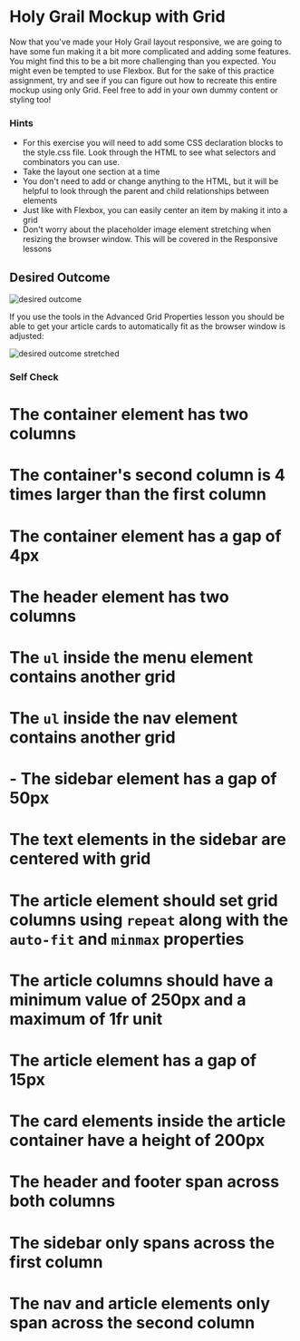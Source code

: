 # Holy Grail Mockup with Grid

Now that you've made your Holy Grail layout responsive, we are going to have some fun making it a bit more complicated and adding some features. You might find this to be a bit more challenging than you expected. You might even be tempted to use Flexbox. But for the sake of this practice assignment, try and see if you can figure out how to recreate this entire mockup using only Grid. Feel free to add in your own dummy content or styling too!

### Hints

- For this exercise you will need to add some CSS declaration blocks to the style.css file. Look through the HTML to see what selectors and combinators you can use.
- Take the layout one section at a time
- You don't need to add or change anything to the HTML, but it will be helpful to look through the parent and child relationships between elements
- Just like with Flexbox, you can easily center an item by making it into a grid
- Don't worry about the placeholder image element stretching when resizing the browser window. This will be covered in the Responsive lessons

## Desired Outcome

![desired outcome](./desired-outcome.png)

If you use the tools in the Advanced Grid Properties lesson you should be able to get your article cards to automatically fit as the browser window is adjusted:

![desired outcome stretched](./desired-outcome-stretched.png)

### Self Check

# The container element has two columns

# The container's second column is 4 times larger than the first column

# The container element has a gap of 4px

# The header element has two columns

# The `ul` inside the menu element contains another grid

# The `ul` inside the nav element contains another grid

# - The sidebar element has a gap of 50px

# The text elements in the sidebar are centered with grid

# The article element should set grid columns using `repeat` along with the `auto-fit` and `minmax` properties

# The article columns should have a minimum value of 250px and a maximum of 1fr unit

# The article element has a gap of 15px

# The card elements inside the article container have a height of 200px

# The header and footer span across both columns

# The sidebar only spans across the first column

# The nav and article elements only span across the second column
